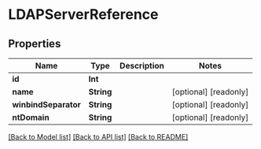 # LDAPServerReference

## Properties

Name | Type | Description | Notes
------------ | ------------- | ------------- | -------------
**id** | **Int** |  | 
**name** | **String** |  | [optional] [readonly] 
**winbindSeparator** | **String** |  | [optional] [readonly] 
**ntDomain** | **String** |  | [optional] [readonly] 

[[Back to Model list]](../#documentation-for-models) [[Back to API list]](../#documentation-for-api-endpoints) [[Back to README]](../)


